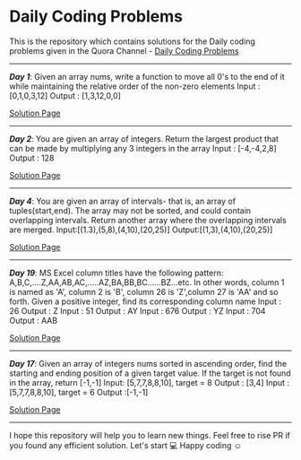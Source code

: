 # Daily Coding Problems
This is the repository which contains solutions for the Daily coding problems given in the Quora Channel - [Daily Coding Problems](https://www.quora.com/q/dailycodingproblems)
 
 ---
 
***Day 1***: Given an array nums, write a function to move all 0's to the end of it while maintaining the relative order of the non-zero elements
Input :[0,1,0,3,12]
Output : [1,3,12,0,0]

[Solution Page](https://github.com/Ratheshprabakar/Daily_Coding_Problems/blob/master/Day1.c)

---
 
***Day 2***: You are given an array of integers. Return the largest product that can be made by multiplying any 3 integers in the array
Input : [-4,-4,2,8]
Output : 128

[Solution Page](https://github.com/Ratheshprabakar/Daily_Coding_Problems/blob/master/Day2.c)

---

***Day 4***: You are given an array of intervals- that is, an array of tuples(start,end).
The array may not be sorted, and could contain overlapping intervals. Return another array where the overlapping intervals are merged.
Input:[(1.3),(5,8),(4,10),(20,25)]
Output:[(1,3),(4,10),(20,25)]

[Solution Page](https://github.com/Ratheshprabakar/Daily_Coding_Problems/blob/master/Day4.c)

---

***Day 19***: MS Excel column titles have the following pattern: A,B,C,....Z,AA,AB,AC,.....AZ,BA,BB,BC......BZ...etc. In other words, column 1 is named as 'A', column 2 is 'B', column 26 is 'Z',column 27 is 'AA' and so forth. Given a positive integer, find its corresponding column name
Input : 26
Output : Z
Input : 51
Output : AY
Input : 676 
Output : YZ
Input : 704
Output : AAB

[Solution Page](https://github.com/Ratheshprabakar/Daily_Coding_Problems/blob/master/Day19.c)

---

***Day 17***: Given an array of integers nums sorted in ascending order, find the starting and ending position of a given target value.
If the target is not found in the array, return 
[-1,-1]
Input: [5,7,7,8,8,10], target = 8
Output : [3,4]
Input : [5,7,7,8,8,10], target = 6
Output :[-1,-1]

[Solution Page](https://github.com/Ratheshprabakar/Daily_Coding_Problems/blob/master/Day17.c)

---

I hope this repository will help you to learn new things. Feel free to rise PR if you found any efficient solution. Let's start :computer: 
Happy coding  :relaxed:
